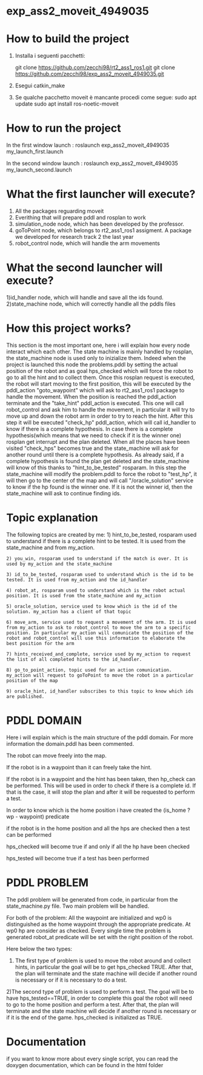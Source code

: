 # exp_ass2_moveit_4949035

# How to build the project

1) Installa i seguenti pacchetti:

    git clone https://github.com/zecchi98/rt2_ass1_ros1.git
    git clone https://github.com/zecchi98/exp_ass2_moveit_4949035.git

2) Esegui catkin_make

3) Se qualche pacchetto moveit è mancante procedi come segue:
    sudo apt update
    sudo apt install ros-noetic-moveit

# How to run the project

In the first window launch :
    roslaunch exp_ass2_moveit_4949035 my_launch_first.launch 

In the second window launch :
    roslaunch exp_ass2_moveit_4949035 my_launch_second.launch

# What the first launcher will execute?
 1) All the packages reguarding moveit
 2) Everithing that will prepare pddl and rosplan to work
 3) simulation_node node, which has been developed by the professor.
 4) goToPoint node, which belongs to rt2_ass1_ros1 assigment. A package we developed for research track 2 the last year
 5) robot_control node, which will handle the arm movements


# What the second launcher will execute?
 1)id_handler node, which will handle and save all the ids found.
 2)state_machine node, which will correctly handle all the pddls files


# How this project works?

This section is the most important one, here i will explain how every node interact which each other.
The state machine is mainly handled by rosplan, the state_machine node is used only to inizialize them. Indeed when the project is launched this node the problems.pddl by setting the actual position of the robot and as goal hps_checked which will force the robot to go to all the hint and to collect them.
Once this rosplan request is executed, the robot will start moving to the first position, this will be executed by the pddl_action "goto_waypoint" which will ask to rt2_ass1_ros1 package to handle the movement.
When the position is reached the pddl_action terminate and the "take_hint" pddl_action is executed. This one will call robot_control and ask him to handle the movement, in particular it will try to move up and down the robot arm in order to try to reach the hint.
After this step it will be executed "check_hp" pddl_action, which will call id_handler to know if there is a complete hypothesis. In case there is a complete hypothesis(which means that we need to check if it is the winner one) rosplan get interrupt and the plan deleted.
When all the places have been visited "check_hps" becomes true and the state_machine will ask for another round until there is a complete hypothesis.
As already said, if a complete hypothesis is found the plan get deleted and the state_machine will know of this thanks to "hint_to_be_tested" rosparam. In this step the state_machine will modify the problem.pddl to force the robot to "test_hp", it will then go to the center of the map and will call "/oracle_solution" service to know if the hp found is the winner one.
If it is not the winner id, then the state_machine will ask to continue finding ids.

# Topic explanation
The following topics are created by me:
    1) hint_to_be_tested, rosparam used to understand if there is a complete hint to be tested. It is used from the state_machine and from my_action.

    2) you_win, rosparam used to understand if the match is over. It is used by my_action and the state_machine
    
    3) id_to_be_tested, rosparam used to understand which is the id to be tested. It is used from my_action and the id_handler

    4) robot_at, rosparam used to understand which is the robot actual position. It is used from the state_machine and my_action

    5) oracle_solution, service used to know which is the id of the solution. my_action has a client of that topic

    6) move_arm, service used to request a movement of the arm. It is used from my_action to ask to robot_control to move the arm to a specific position. In particular my_action will comunicate the position of the robot and robot_control will use this information to elaborate the best position for the arm

    7) hints_received_and_complete, service used by my_action to request the list of all completed hints to the id_handler.

    8) go_to_point_action, topic used for an action comunication. my_action will request to goToPoint to move the robot in a particular position of the map
    
    9) oracle_hint, id_handler subscribes to this topic to know which ids are published.





# PDDL DOMAIN

Here i will explain which is the main structure of the pddl domain. For more information the domain.pddl has been commented.

The robot can move freely into the map.

If the robot is in a waypoint than it can freely take the hint.

If the robot is in a waypoint and the hint has been taken, then hp_check can be performed. This will be used in order to check if there is a complete id. If that is the case, it will stop the plan and after it will be requested to perform a test.

In order to know which is the home position i have created the (is_home ?wp - waypoint) predicate

if the robot is in the home position and all the hps are checked then a test can be performed

hps_checked will become true if and only if all the hp have been checked

hps_tested will become true if a test has been performed

# PDDL PROBLEM

The pddl problem will be generated from code, in particular from the state_machine.py file. Two main problem will be handled.

For both of the problem:
All the waypoint are initialized and wp0 is distinguished as the home waypoint through the appropriate predicate. At wp0 hp are consider as checked.
Every single time the problem is generated robot_at predicate will be set with the right position of the robot.

Here below the two types:

1) The first type of problem is used to move the robot around and collect hints, in particular the goal will be to get hps_checked TRUE. After that, the plan will terminate and the state machine will decide if another round is necessary or if it is necessary to do a test.

2)The second type of problem is used to perform a test. The goal will be to have hps_tested==TRUE, in order to complete this goal the robot will need to go to the home position and perform a test. After that, the plan will terminate and the state machine will decide if another round is necessary or if it is the end of the game.
hps_checked is initialized as TRUE.


# Documentation

if you want to know more about every single script, you can read the doxygen documentation, which can be found in the html folder 